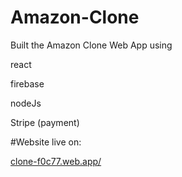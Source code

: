 # Amazon-Clone

Built the Amazon Clone Web App using 

react

firebase

nodeJs

Stripe (payment)


#Website live on:

<a href="clone-f0c77.web.app/">clone-f0c77.web.app/</a>
